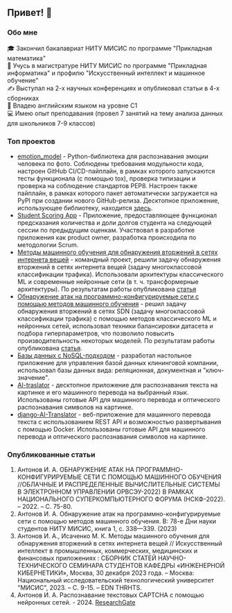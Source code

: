 ## Привет! 👋

### Обо мне
🎓 Закончил бакалавриат НИТУ МИСИС по программе "Прикладная математика"       
🚀 Учусь в магистратуре НИТУ МИСИС по программе "Прикладная информатика" и профилю "Искусственный интеллект и машинное обучение"   
✍️ Выступал на 2-х научных конференциях и опубликовал статьи в 4-х сборниках   
💭 Владею английским языком на уровне С1   
💻 Имею опыт преподавания (провел 7 занятий на тему анализа данных для школьников 7-9 классов)

<!--- ### Навыки

![Python](https://img.shields.io/badge/Python-%233776AB?style=flat&logo=python&logoColor=white)
![SQL](https://img.shields.io/badge/SQL-%233776AB?style=flat&logo=sql&logoColor=white)
![SQLite](https://img.shields.io/badge/SQL-%233776AB?style=flat&logo=sql&logoColor=white)
![Git](https://img.shields.io/badge/Git-%23F05032?style=flat&logo=git&logoColor=white)
![GitLab](https://img.shields.io/badge/GitLab-%23FCA121?style=flat&logo=gitlab&logoColor=white)
![Machine Learning](https://img.shields.io/badge/Machine%20Learning-%23F37626?style=flat&logo=machine-learning&logoColor=white)
![Postman](https://img.shields.io/badge/Postman-%23FF6C37?style=flat&logo=postman&logoColor=white)
![Discord](https://img.shields.io/badge/Discord-%237289DA?style=flat&logo=discord&logoColor=white) -->

### Топ проектов
- [emotion_model](https://github.com/Ilyaant/emotion-clf-package) - Python-библиотека для распознавания эмоции человека по фото. Соблюдены требования модульности кода, настроен GitHub CI/CD-пайплайн, в рамках которого запускаются тесты функционала (с помощью tox), проверка типизации и проверка на соблюдение стандартов PEP8. Настроен также пайплайн, в рамках которого пакет автоматически загружается на PyPI при создании нового GitHub-релиза. Десктопное приложение, использующее библиотеку, находится [здесь](https://github.com/Ilyaant/emotion-clf-app).
- [Student Scoring App](https://github.com/MatveyMakhrov/scoring-of-university-students) - Приложение, предоставляющее функционал предсказания количества и доли долгов студента на следующей сессии по предыдущим оценкам. Участвовал в разработке приложения как product owner, разработка происходила по методологии Scrum.
- [Методы машинного обучения для обнаружения вторжений в сетях интернета вещей](https://github.com/Ilyaant/ML-IoT-Intrusion-project) - командный проект, решили задачу обнаружения вторжений в сетях интернета вещей (задачу многоклассовой классификации трафика). Использовали архитектуры классического ML и современные нейронные сети (в т. ч. трансформерные архитектуры). По результатам работы опубликована [статья](https://www.researchgate.net/publication/376376776_Metody_masinnogo_obucenia_dla_obnaruzenia_vtorzenij_v_setah_interneta_vesej?_tatpl%5Bac%5D%5B0%5D%5Bactor%5D=AC%3A43394707&_tatpl%5Bac%5D%5B0%5D%5Bid%5D=1710642011092066304&_tatpl%5Bac%5D%5B0%5D%5Bobject%5D=PB%3A376376776&_tatpl%5Bac%5D%5B0%5D%5Bts%5D=1702290037&_tatpl%5Bac%5D%5B0%5D%5Bverb%5D=follow&_tatpl%5Bs%5D=35956f515bc0d415410d755ce7f85d5de76e4c7e&_tp=eyJjb250ZXh0Ijp7ImZpcnN0UGFnZSI6ImhvbWUiLCJwYWdlIjoiaG9tZSIsInBvc2l0aW9uIjoiZ2xvYmFsSGVhZGVyIn19)
- [Обнаружение атак на программно-конфигурируемые сети с помощью методов машинного обучения](https://github.com/Ilyaant/ML-IDS-project) - решил задачу обнаружения вторжений в сетях SDN (задачу многоклассовой классификации трафика) с помощью методов классического ML и нейронных сетей, использовал техники балансировки датасета и подбора гиперпараметров, что позволило повысить производительность некоторых моделей. По результатам работы опубликована [статья](https://www.elibrary.ru/item.asp?id=50747402).
- [Базы данных с NoSQL-подходом](https://github.com/Ilyaant/SpecialDB) - разработал настольное приложение для управления базой данных клининговой компании, использовал базы данных вида: реляционная, документная и "ключ-значение".
- [AI-traslator](https://github.com/Ilyaant/AI-translator) - десктопное приложение для распознавания текста на картинке и его машинного перевода на выбранный язык. Использованы готовые API для машинного перевода и оптического распознавания символов на картинке.
- [django-AI-Translator](https://github.com/Ilyaant/django-AI-Translator) - веб-приложение для машинного перевода текста с использованием REST API и возможностью развертывания с помощью Docker. Использованы готовые API для машинного перевода и оптического распознавания символов на картинке.

### Опубликованные статьи
1. Антонов И. А. ОБНАРУЖЕНИЕ АТАК НА ПРОГРАММНО-КОНФИГУРИРУЕМЫЕ СЕТИ С ПОМОЩЬЮ МАШИННОГО ОБУЧЕНИЯ //ОБЛАЧНЫЕ И РАСПРЕДЕЛЕННЫЕ ВЫЧИСЛИТЕЛЬНЫЕ СИСТЕМЫ В ЭЛЕКТРОННОМ УПРАВЛЕНИИ ОРВСЭУ-2022) В РАМКАХ НАЦИОНАЛЬНОГО СУПЕРКОМПЬЮТЕРНОГО ФОРУМА (НСКФ-2022). – 2022. – С. 75-80.
2. Антонов И. А. Обнаружение атак на программно-конфигурируемые сети с помощью методов машинного обучения. В: 78-е Дни науки студентов НИТУ МИСИС, книга 1, с. 338—339. (2023)
3. Антонов И. А., Исаченко М. К. Методы машинного обучения для обнаружения вторжений в сетях интернета вещей // Искусственный интеллект в промышленных, коммерческих, медицинских и финансовых приложениях : СБОРНИК СТАТЕЙ НАУЧНО-ТЕХНИЧЕСКОГО СЕМИНАРА СТУДЕНТОВ КАФЕДРЫ «ИНЖЕНЕРНОЙ КИБЕРНЕТИКИ», Москва, 30 декабря 2023 года. – Москва: Национальный исследовательский технологический университет "МИСИС", 2023. – С. 9-15. – EDN THRHTS.
4. Антонов И. А. Распознавание текстовых CAPTCHA с помощью нейронных сетей. - 2024. [ResearchGate](https://www.researchgate.net/publication/380316946_Raspoznavanie_tekstovyh_CAPTCHA_s_pomosu_nejronnyh_setej?_sg%5B0%5D=ze2KjTFi2ydq3Jbx_bgu7uKwd40Jq4a9g1BFexYf7wOyn3am1M6qVPDaJ8b9Ekyc_sbDrEb2FRB4blV3SBou9ZuFhb3RQLNB_CW0SFKg.NCG1G9JTYxQUmYWPXMRFt1Jm7xUFbi6uWIOM726axOB5AA-cNVu42LoxgrZh9PTEIcVckKqr8f2NHKVhMQhrBw&_tp=eyJjb250ZXh0Ijp7ImZpcnN0UGFnZSI6ImhvbWUiLCJwYWdlIjoicHJvZmlsZSIsInByZXZpb3VzUGFnZSI6InByb2ZpbGUiLCJwb3NpdGlvbiI6InBhZ2VDb250ZW50In19)
